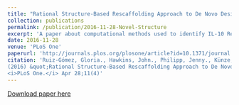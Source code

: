 ```yaml
---
title: "Rational Structure-Based Rescaffolding Approach to De Novo Design of Interleukin 10 (IL-10) Receptor-1 Mimetics"
collection: publications
permalink: /publication/2016-11-28-Novel-Structure
excerpt: 'A paper about computational methods used to identify IL-10 Receptor candidate proteins.'
date: 2016-11-28
venue: 'PLoS One'
paperurl: 'http://journals.plos.org/plosone/article?id=10.1371/journal.pone.0154046'
citation: 'Ruiz-Gómez, Gloria., Hawkins, John., Philipp, Jenny., Künze, Georg., Löser, Reik., Fahmy, Karim., and Pisabarro,  M. Teresa.
(2016) &quot;Rational Structure-Based Rescaffolding Approach to De Novo Design of Interleukin 10 (IL-10) Receptor-1 Mimetics&quot; 
<i>PLoS One.</i> Apr 28;11(4)'
--- 
```



[Download paper here](http://journals.plos.org/plosone/article?id=10.1371/journal.pone.0154046)

